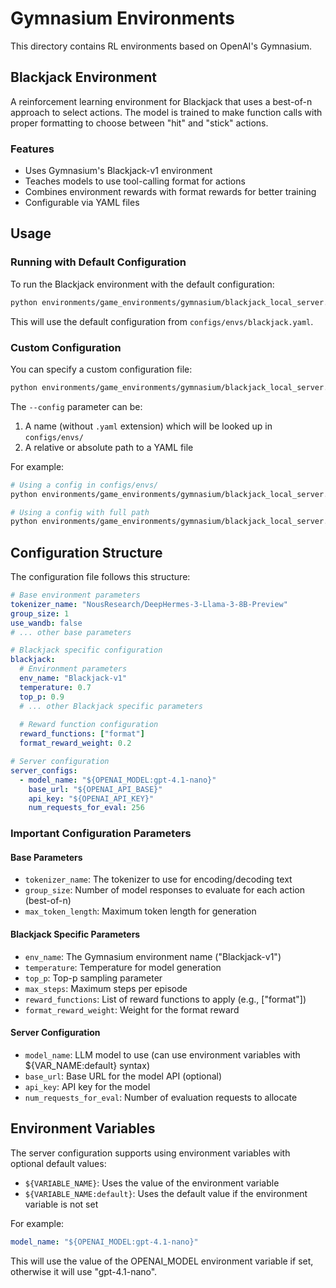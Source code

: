 # Gymnasium Environments

This directory contains RL environments based on OpenAI's Gymnasium.

## Blackjack Environment

A reinforcement learning environment for Blackjack that uses a best-of-n approach to select actions. The model is trained to make function calls with proper formatting to choose between "hit" and "stick" actions.

### Features

- Uses Gymnasium's Blackjack-v1 environment
- Teaches models to use tool-calling format for actions
- Combines environment rewards with format rewards for better training
- Configurable via YAML files

## Usage

### Running with Default Configuration

To run the Blackjack environment with the default configuration:

```bash
python environments/game_environments/gymnasium/blackjack_local_server.py
```

This will use the default configuration from `configs/envs/blackjack.yaml`.

### Custom Configuration

You can specify a custom configuration file:

```bash
python environments/game_environments/gymnasium/blackjack_local_server.py --config my_custom_config
```

The `--config` parameter can be:

1. A name (without `.yaml` extension) which will be looked up in `configs/envs/`
2. A relative or absolute path to a YAML file

For example:
```bash
# Using a config in configs/envs/
python environments/game_environments/gymnasium/blackjack_local_server.py --config blackjack_hard

# Using a config with full path
python environments/game_environments/gymnasium/blackjack_local_server.py --config /path/to/my/config.yaml
```

## Configuration Structure

The configuration file follows this structure:

```yaml
# Base environment parameters
tokenizer_name: "NousResearch/DeepHermes-3-Llama-3-8B-Preview"
group_size: 1
use_wandb: false
# ... other base parameters

# Blackjack specific configuration
blackjack:
  # Environment parameters
  env_name: "Blackjack-v1"
  temperature: 0.7
  top_p: 0.9
  # ... other Blackjack specific parameters
  
  # Reward function configuration
  reward_functions: ["format"]
  format_reward_weight: 0.2

# Server configuration
server_configs:
  - model_name: "${OPENAI_MODEL:gpt-4.1-nano}"
    base_url: "${OPENAI_API_BASE}"
    api_key: "${OPENAI_API_KEY}"
    num_requests_for_eval: 256
```

### Important Configuration Parameters

#### Base Parameters

- `tokenizer_name`: The tokenizer to use for encoding/decoding text
- `group_size`: Number of model responses to evaluate for each action (best-of-n)
- `max_token_length`: Maximum token length for generation

#### Blackjack Specific Parameters

- `env_name`: The Gymnasium environment name ("Blackjack-v1")
- `temperature`: Temperature for model generation
- `top_p`: Top-p sampling parameter
- `max_steps`: Maximum steps per episode
- `reward_functions`: List of reward functions to apply (e.g., ["format"])
- `format_reward_weight`: Weight for the format reward

#### Server Configuration

- `model_name`: LLM model to use (can use environment variables with ${VAR_NAME:default} syntax)
- `base_url`: Base URL for the model API (optional)
- `api_key`: API key for the model
- `num_requests_for_eval`: Number of evaluation requests to allocate

## Environment Variables

The server configuration supports using environment variables with optional default values:

- `${VARIABLE_NAME}`: Uses the value of the environment variable
- `${VARIABLE_NAME:default}`: Uses the default value if the environment variable is not set

For example:
```yaml
model_name: "${OPENAI_MODEL:gpt-4.1-nano}"
```

This will use the value of the OPENAI_MODEL environment variable if set, otherwise it will use "gpt-4.1-nano". 